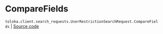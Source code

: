 # CompareFields
`toloka.client.search_requests.UserRestrictionSearchRequest.CompareFields` | [Source code](https://github.com/Toloka/toloka-kit/blob/v1.2.0.post1/src/client/search_requests.py#L720)

